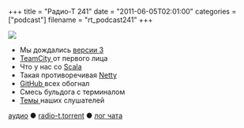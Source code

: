 +++
title = "Радио-Т 241"
date = "2011-06-05T02:01:00"
categories = ["podcast"]
filename = "rt_podcast241"
+++

![](https://radio-t.com/images/radio-t/rt241.png)

- Мы дождались [версии 3](https://lkml.org/lkml/2011/5/29/204)
- [TeamCity ](http://www.jetbrains.com/teamcity/)от первого лица
- Что у нас со [Scala](http://blog.lexspoon.org/2011/06/martin-odersky-on-state-of-scala.html)
- Такая противоречивая [Netty](http://www.redmonk.com/jgovernor/2011/05/12/typesafe-the-polyglot-revolution-continues-apace/)
- [GitHub ](http://habrahabr.ru/blogs/Git/120535/)всех обогнал
- Смесь бульдога с терминалом
- [Темы ](http://new.radio-t.com/2011/06/241.html)наших слушателей

[аудио](http://archive.rucast.net/radio-t/media/rt_podcast241.mp3) ● [radio-t.torrent](http://www.radio-t.com/torrents/rt_podcast241.mp3.torrent) ● [лог чата](http://chat.radio-t.com/logs/radio-t-241.html)<audio src="http://archive.rucast.net/radio-t/media/rt_podcast241.mp3" preload="none"></audio>